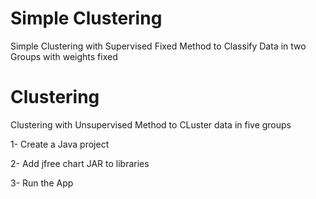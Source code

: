 # Simple Clustering 

Simple Clustering with Supervised Fixed Method to Classify Data in two Groups with weights fixed

# Clustering
Clustering with Unsupervised Method to CLuster data in five groups 

 1- Create a Java project
 
 2- Add jfree chart JAR to libraries
 
 3- Run the App 
 



 
